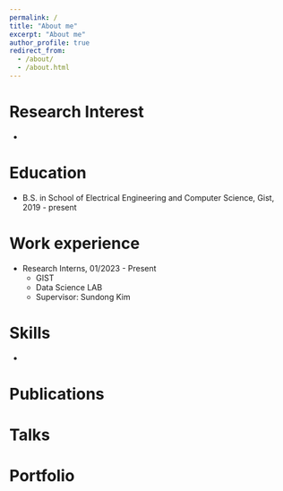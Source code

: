 ```yaml
---
permalink: /
title: "About me"
excerpt: "About me"
author_profile: true
redirect_from: 
  - /about/
  - /about.html
---
```


Research Interest
=====
*

Education
======
* B.S. in School of Electrical Engineering and Computer Science, Gist, 2019 - present

Work experience
======
* Research Interns, 01/2023 - Present
  * GIST
  * Data Science LAB
  * Supervisor: Sundong Kim
  
Skills
======
*

Publications
======
  
Talks
======
  
Portfolio
======


